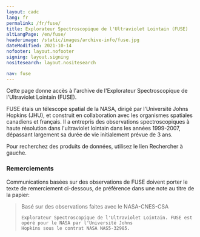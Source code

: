 ```yaml
---
layout: cadc
lang: fr
permalink: /fr/fuse/
title: Explorateur Spectroscopique de l'Ultraviolet Lointain (FUSE)
altLangPage: /en/fuse/
headerimage: /static/images/archive-info/fuse.jpg
dateModified: 2021-10-14
nofooter: layout.nofooter
signing: layout.signing
nositesearch: layout.nositesearch

nav: fuse
---
```


<p>
  Cette page donne accès à l'archive de l'Explorateur
  Spectroscopique de l'Ultraviolet Lointain (FUSE).
</p>

<p>
  FUSE étais un télescope spatial de la NASA,
  dirigé par l'Université Johns Hopkins (JHU), et
  construit en collaboration avec les organismes spatiales canadiens
  et français. Il a entrepris des observations spectroscopiques
  à haute résolution dans l'ultraviolet lointain dans
  les années 1999-2007, dépassant largement sa
  durée de vie initialement prévue de 3 ans.
</p>

<p>
  Pour recherchez des produits de données, utilisez le lien
  Rechercher à gauche.
</p>

<div class="about_text">

  <h3>Remerciements</h3>

  <p>
    Communications basées sur des observations de FUSE doivent
    porter le texte de remerciement ci-dessous, de
    préférence dans une note au titre de la papier:
  </p>
 <blockquote>
    Basé sur des observations faites avec le NASA-CNES-CSA

    Explorateur Spectroscopique de l'Ultraviolet Lointain. FUSE est
    opéré pour le NASA par l'Université Johns
    Hopkins sous le contrat NASA NAS5-32985.
 </blockquote>
</div>
